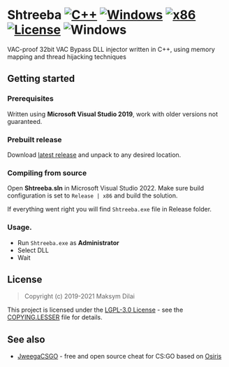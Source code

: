 # Shtreeba [![C++](https://img.shields.io/badge/language-C%2B%2B-%23f34b7d.svg?style=plastic)](https://en.wikipedia.org/wiki/C%2B%2B) [![Windows](https://img.shields.io/badge/platform-Windows-0078d7.svg)](https://en.wikipedia.org/wiki/Microsoft_Windows) [![x86](https://img.shields.io/badge/arch-x86-red.svg)](https://en.wikipedia.org/wiki/X86) [![License](https://img.shields.io/github/license/mdilai/Shtreeba.svg)](COPYING.LESSER) ![Windows](https://github.com/mdilai/Shtreeba/workflows/Windows/badge.svg?branch=master&event=push)

VAC-proof 32bit VAC Bypass DLL injector written in C++, using memory mapping and thread hijacking techniques

## Getting started

### Prerequisites

Written using **Microsoft Visual Studio 2019**, work with older versions not guaranteed.

### Prebuilt release
Download [latest release](https://github.com/FrantisekSilhan/Shtreeba-VAC-Bypass/releases) and unpack to any desired location.

### Compiling from source

Open **Shtreeba.sln** in Microsoft Visual Studio 2022. 
Make sure build configuration is set to `Release | x86` and build the solution. 

If everything went right you will find `Shtreeba.exe` file in Release folder.

### Usage.
* Run `Shtreeba.exe` as **Administrator**
* Select DLL
* Wait

## License

> Copyright (c) 2019-2021 Maksym Dilai

This project is licensed under the [LGPL-3.0 License](https://opensource.org/licenses/LGPL-3.0) - see the [COPYING.LESSER](COPYING.LESSER) file for details.

## See also
- [JweegaCSGO](https://github.com/mdilai/JweegaCSGO) - free and open source cheat for CS:GO based on [Osiris](https://github.com/danielkrupinski/Osiris)
